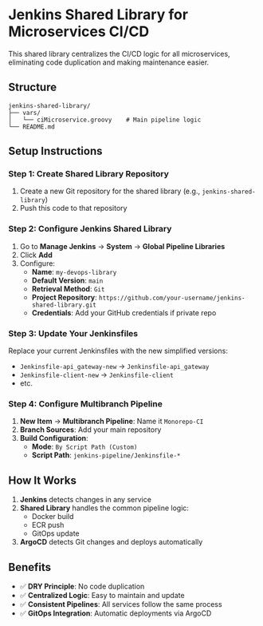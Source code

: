# Jenkins Shared Library for Microservices CI/CD

This shared library centralizes the CI/CD logic for all microservices, eliminating code duplication and making maintenance easier.

## Structure

```
jenkins-shared-library/
├── vars/
│   └── ciMicroservice.groovy    # Main pipeline logic
└── README.md
```

## Setup Instructions

### Step 1: Create Shared Library Repository

1. Create a new Git repository for the shared library (e.g., `jenkins-shared-library`)
2. Push this code to that repository

### Step 2: Configure Jenkins Shared Library

1. Go to **Manage Jenkins** → **System** → **Global Pipeline Libraries**
2. Click **Add**
3. Configure:
   - **Name**: `my-devops-library`
   - **Default Version**: `main`
   - **Retrieval Method**: `Git`
   - **Project Repository**: `https://github.com/your-username/jenkins-shared-library.git`
   - **Credentials**: Add your GitHub credentials if private repo

### Step 3: Update Your Jenkinsfiles

Replace your current Jenkinsfiles with the new simplified versions:

- `Jenkinsfile-api_gateway-new` → `Jenkinsfile-api_gateway`
- `Jenkinsfile-client-new` → `Jenkinsfile-client`
- etc.

### Step 4: Configure Multibranch Pipeline

1. **New Item** → **Multibranch Pipeline**: Name it `Monorepo-CI`
2. **Branch Sources**: Add your main repository
3. **Build Configuration**:
   - **Mode**: `By Script Path (Custom)`
   - **Script Path**: `jenkins-pipeline/Jenkinsfile-*`

## How It Works

1. **Jenkins** detects changes in any service
2. **Shared Library** handles the common pipeline logic:
   - Docker build
   - ECR push
   - GitOps update
3. **ArgoCD** detects Git changes and deploys automatically

## Benefits

- ✅ **DRY Principle**: No code duplication
- ✅ **Centralized Logic**: Easy to maintain and update
- ✅ **Consistent Pipelines**: All services follow the same process
- ✅ **GitOps Integration**: Automatic deployments via ArgoCD

